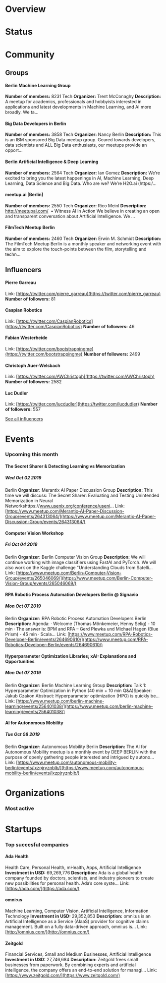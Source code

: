 <!-- TITLE: Berlin AI -->
<!-- SUBTITLE: ECOSYSTEM -->




<div class=CityPageSpecific>

# Overview
<div class=overview>

</div>

# Status
<div class=status>

</div>

</div>

# Community

## Groups
<div class=groups>

#### Berlin Machine Learning Group
**Number of members:** 8231
Tech
**Organizer:** Trent McConaghy
**Description:** A meetup for academics, professionals and hobbyists interested in applications and latest developments in Machine Learning, and AI more broadly. We ta...

#### Big Data Developers in Berlin
**Number of members:** 3858
Tech
**Organizer:** Nancy Berlin
**Description:** This is an IBM sponsored Big Data meetup group. Geared towards developers, data scientists and ALL Big Data enthusiasts, our meetups provide an opport...

#### Berlin Artificial Intelligence & Deep Learning
**Number of members:** 2564
Tech
**Organizer:** Ian Gomez
**Description:** We’re excited to bring you the latest happenings in AI, Machine Learning, Deep Learning, Data Science and Big Data.  Who are we? We’re H2O.ai (https:/...

#### meetup.ai [Berlin]
**Number of members:** 2550
Tech
**Organizer:** Rico Meinl
**Description:**  http://meetupai.com/&nbsp; •&nbsp;Witness AI in Action We believe in creating an open and transparent conversation about Artificial Intelligence. We ...

#### FilmTech Meetup Berlin
**Number of members:** 2460
Tech
**Organizer:** Erwin M. Schmidt
**Description:** The FilmTech Meetup Berlin is a monthly speaker and networking event with the aim to explore the touch-points between the film, storytelling and techn...


</div>

## Influencers
<div class=influencers>

#### Pierre Garreau
Link: [https://twitter.com/pierre_garreau](https://twitter.com/pierre_garreau)
**Number of followers:** 81

#### Caspian Robotics
Link: [https://twitter.com/CaspianRobotics](https://twitter.com/CaspianRobotics)
**Number of followers:** 46

#### Fabian Westerheide
Link: [https://twitter.com/bootstrappingme](https://twitter.com/bootstrappingme)
**Number of followers:** 2499

#### Christoph Auer-Welsbach
Link: [https://twitter.com/AWChristoph](https://twitter.com/AWChristoph)
**Number of followers:** 2582

#### Luc Dudler
Link: [https://twitter.com/lucdudler](https://twitter.com/lucdudler)
**Number of followers:** 557


</div>

[See all influencers](./community)
# Events
### Upcoming this month
<div class=events>

#### The Secret Sharer & Detecting Learning vs Memorization
##### Wed Oct 02 2019
Berlin
**Organizer:** Merantix AI Paper Discussion Group
**Description:** This time we will discuss: The Secret Sharer: Evaluating and Testing Unintended Memorization in Neural Networkshttps://www.usenix.org/conference/useni...
Link: [https://www.meetup.com/Merantix-AI-Paper-Discussion-Group/events/264313064/](https://www.meetup.com/Merantix-AI-Paper-Discussion-Group/events/264313064/)

#### Computer Vision Workshop
##### Fri Oct 04 2019
Berlin
**Organizer:** Berlin Computer Vision Group
**Description:** We will continue working with image classifiers using FastAI and PyTorch. We will also work on the Kaggle challenge "Understanding Clouds from Satelli...
Link: [https://www.meetup.com/Berlin-Computer-Vision-Group/events/265046069/](https://www.meetup.com/Berlin-Computer-Vision-Group/events/265046069/)

#### RPA Robotic Process Automation Developers Berlin @ Signavio
##### Mon Oct 07 2019
Berlin
**Organizer:** RPA Robotic Process Automation Developers Berlin
**Description:** Agenda: · Welcome (Thomas Mönkemeier, Henny Selig) - 10 min · The answer is: BPM and RPA – Gerd Plewka und Michael Hagen (Blue Prism) - 45 min · Scala...
Link: [https://www.meetup.com/RPA-Robotics-Developer-Berlin/events/264690610/](https://www.meetup.com/RPA-Robotics-Developer-Berlin/events/264690610/)

#### Hyperparameter Optimization Libraries; xAI: Explanations and Opportunities
##### Mon Oct 07 2019
Berlin
**Organizer:** Berlin Machine Learning Group
**Description:** Talk 1: Hyperparameter Optimization in Python (40 min + 10 min Q&amp;A)Speaker: Jakub Czakon Abstract: Hyperparameter optimization (HPO) is quickly be...
Link: [https://www.meetup.com/berlin-machine-learning/events/256401038/](https://www.meetup.com/berlin-machine-learning/events/256401038/)

#### AI for Autonomous Mobility 
##### Tue Oct 08 2019
Berlin
**Organizer:** Autonomous Mobility Berlin
**Description:** The AI for Autonomous Mobility meetup is a monthly event by DEEP BERLIN with the purpose of openly gathering people interested and intrigued by autono...
Link: [https://www.meetup.com/autonomous-mobility-berlin/events/lxzpjryznblb/](https://www.meetup.com/autonomous-mobility-berlin/events/lxzpjryznblb/)


</div>

# Organizations
### Most active
<div class=organizations>


</div>

# Startups
### Top succesful companies
<div class=startups>

#### Ada Health
Health Care, Personal Health, mHealth, Apps, Artificial Intelligence
**Investment in USD:** 69,269,776
**Description:** Ada is a global health company founded by doctors, scientists, and industry pioneers to create new possibilities for personal health. Ada’s core syste...
Link: [https://ada.com/](https://ada.com/)

#### omni:us
Machine Learning, Computer Vision, Artificial Intelligence, Information Technology
**Investment in USD:** 29,352,853
**Description:** omni:us is an Artificial Intelligence as a Service (AIaaS) provider for cognitive claims management. Built on a fully data-driven approach, omni:us is...
Link: [http://omnius.com/](http://omnius.com/)

#### Zeitgold
Financial Services, Small and Medium Businesses, Artificial Intelligence
**Investment in USD:** 27,746,684
**Description:** Zeitgold frees small businesses from paperwork. By combining experts and artificial intelligence, the company offers an end-to-end solution for managi...
Link: [https://www.zeitgold.com/](https://www.zeitgold.com/)



</div>




